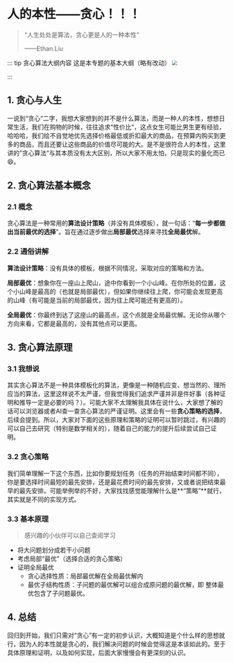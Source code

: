 # 人的本性——贪心！！！

> “人生处处是算法，贪心更是人的一种本性”
>
>  ——Ethan.Liu

::: tip 贪心算法大纲内容
这是本专题的基本大纲（略有改动）
<img src="https://coderethan-1327000741.cos.ap-chengdu.myqcloud.com/blog-pics/image-20241021171552525.png" style="zoom:70%;" />

::: 

## 1. 贪心与人生

一说到“贪心”二字，我想大家想到的并不是什么算法，而是一种人的本性，想想日常生活，我们在购物的时候，往往追求“性价比”，这点女生可能比男生更有经验，哈哈哈，我们绘不自觉地优先选择价格最低或折扣最大的商品，在预算内购买到更多的商品，而且还要让这些商品的价值尽可能的大。是不是很符合人的本性，这里讲的”贪心算法“与其本质没有太大区别，所以大家不用太怕，只是现实的量化而已:smile:。



## 2. 贪心算法基本概念

### 2.1 概念

贪心算法是一种常用的**算法设计策略**（并没有具体模板），就一句话：“**每一步都做出当前最优的选择**”。旨在通过逐步做出**局部最优**选择来寻找**全局最优**解。

### 2.2 通俗讲解

**算法设计策略**：没有具体的模板，根据不同情况，采取对应的策略和方法。

**局部最优**：想象你在一座山上爬山，途中你看到一个小山峰。在你所处的位置，这个小山峰是最高的（也就是局部最优），但如果你继续往上爬，你可能会发现更高的山峰（有可能是当前的局部最优，因为往上爬可能还有更高的）。

**全局最优**：你最终到达了这座山的最高点，这个点就是全局最优解。无论你从哪个方向来看，它都是最高的，没有其他点可以更高。



## 3. 贪心算法原理

### 3.1 我想说

其实贪心算法不是一种具体模板化的算法，更像是一种随机应变、想当然的、理所应当的算法，这里这样说不太严谨，但我觉得我们追求严谨并非是件好事（各种证明和推导一定是必要的吗？）。可能大家不太理解我具体在说什么，大家想了解的话可以浏览器或者AI查一查贪心算法的严谨证明。这里会有一些**贪心策略的选择**，后续会提到。所以，大家对下面的这些原理和策略的证明可以暂时跳过，有兴趣的可以自己去研究（特别是数学相关的），随着自己的能力的提升后续尝试自己证明。

### 3.2 贪心策略

我们简单理解一下这个东西，比如你要规划任务（任务的开始结束时间都不同），你是要选择时间最短的最先安排，还是最花费时间的最先安排，又或者说把结束最早的最先安排。可能举例举的不好，大家找找感觉能理解什么是**“策略”**就行，其实就是不同的实现方式。

### 3.3 基本原理

> 感兴趣的小伙伴可以自己查阅学习

- 将大问题划分成若干小问题
- 考虑局部“最优”（选择合适的贪心策略）
- 证明全局最优
  - 贪心选择性质：局部最优解在全局最优解内
  - 最优子结构性质：子问题的最优解可以组合成原问题的最优解，即 整体最优包含了子问题最优。

## 4. 总结

回归到开始，我们只需对“贪心”有一定的初步认识，大概知道是个什么样的思想就行，因为人的本性就是贪心的，我们解决问题的时候会觉得这是本该如此的。至于具体原理和证明，以及如何实现，后面大家慢慢会有更深刻的认识。
